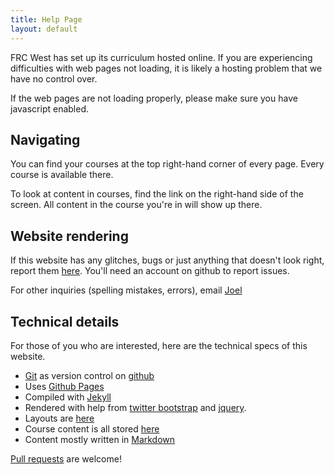 ```yaml
---
title: Help Page
layout: default
---
```


FRC West has set up its curriculum hosted online. If you are experiencing difficulties with web pages not loading, it is likely a hosting problem that we have no control over.

If the web pages are not loading properly, please make sure you have javascript enabled.

## Navigating
You can find your courses at the top right-hand corner of every page. Every course is available there.

To look at content in courses, find the link on the right-hand side of the screen. All content in the course you're in will show up there.

## Website rendering
If this website has any glitches, bugs or just anything that doesn't look right, report them [here](http://frc-west.github.io/issues/new). You'll need an account on github to report issues.

For other inquiries (spelling mistakes, errors), email [Joel](mailto:joel@frcwest.com)

## <a id="technical">Technical details</a>
For those of you who are interested, here are the technical specs of this website.

- [Git](http://git-scm.com/) as version control on [github](https://github.com/)
- Uses [Github Pages](http://pages.github.com/)
- Compiled with [Jekyll](http://jekyllrb.com/)
- Rendered with help from [twitter bootstrap](http://twitter.github.io/bootstrap/) and [jquery](http://jquery.com/).
- Layouts are [here](https://github.com/frc-west/frc-west.github.io/tree/master/_layouts)
- Course content is all stored [here](https://github.com/frc-west/frc-west.github.io/tree/master/courses)
- Content mostly written in [Markdown](http://daringfireball.net/projects/markdown/)

[Pull requests](https://github.com/frc-west/frc-west.github.io/pulls) are welcome!
